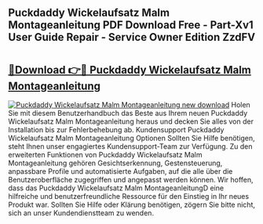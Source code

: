 ## Puckdaddy Wickelaufsatz Malm Montageanleitung PDF Download Free - Part-Xv1 User Guide Repair - Service Owner Edition ZzdFV

# <h2><a href="http://df8km81.blite.top/?on=Puckdaddy+Wickelaufsatz+Malm+Montageanleitung">🔗Download 👉🔴 Puckdaddy Wickelaufsatz Malm Montageanleitung</a></h2>

[![Puckdaddy Wickelaufsatz Malm Montageanleitung new download](https://i.imgur.com/lujVjoI.png)](http://df8km81.blite.top/?on=Puckdaddy+Wickelaufsatz+Malm+Montageanleitung)
Holen Sie mit diesem Benutzerhandbuch das Beste aus Ihrem neuen Puckdaddy Wickelaufsatz Malm Montageanleitung heraus und decken Sie alles von der Installation bis zur Fehlerbehebung ab. Kundensupport Puckdaddy Wickelaufsatz Malm Montageanleitung Optionen Sollten Sie Hilfe benötigen, steht Ihnen unser engagiertes Kundensupport-Team zur Verfügung. Zu den erweiterten Funktionen von Puckdaddy Wickelaufsatz Malm Montageanleitung gehören Gesichtserkennung, Gestensteuerung, anpassbare Profile und automatisierte Aufgaben, auf die alle über die Benutzeroberfläche zugegriffen und angepasst werden können. Wir hoffen, dass das Puckdaddy Wickelaufsatz Malm MontageanleitungD eine hilfreiche und benutzerfreundliche Ressource für den Einstieg in Ihr neues Produkt war. Sollten Sie Hilfe oder Klärung benötigen, zögern Sie bitte nicht, sich an unser Kundendienstteam zu wenden.
